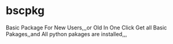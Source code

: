 # bscpkg
Basic Package For New Users,,,or  Old In One Click Get all Basic Pakages,,and All python pakages are installed,,,
